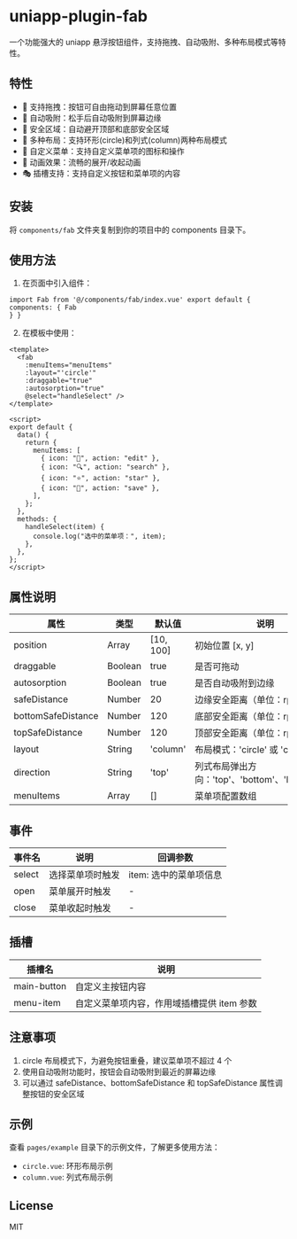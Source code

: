 # uniapp-plugin-fab

一个功能强大的 uniapp 悬浮按钮组件，支持拖拽、自动吸附、多种布局模式等特性。

## 特性

- 🚀 支持拖拽：按钮可自由拖动到屏幕任意位置
- 🔄 自动吸附：松手后自动吸附到屏幕边缘
- 📱 安全区域：自动避开顶部和底部安全区域
- 🎨 多种布局：支持环形(circle)和列式(column)两种布局模式
- 🎯 自定义菜单：支持自定义菜单项的图标和操作
- 💫 动画效果：流畅的展开/收起动画
- 🎭 插槽支持：支持自定义按钮和菜单项的内容

## 安装

将 `components/fab` 文件夹复制到你的项目中的 components 目录下。

## 使用方法

1. 在页面中引入组件：

```vue
import Fab from '@/components/fab/index.vue' export default { components: { Fab
} }
```

2. 在模板中使用：

```vue
<template>
  <fab
    :menuItems="menuItems"
    :layout="'circle'"
    :draggable="true"
    :autosorption="true"
    @select="handleSelect" />
</template>

<script>
export default {
  data() {
    return {
      menuItems: [
        { icon: "📝", action: "edit" },
        { icon: "🔍", action: "search" },
        { icon: "⭐", action: "star" },
        { icon: "💾", action: "save" },
      ],
    };
  },
  methods: {
    handleSelect(item) {
      console.log("选中的菜单项：", item);
    },
  },
};
</script>
```

## 属性说明

| 属性               | 类型    | 默认值    | 说明                                               |
| ------------------ | ------- | --------- | -------------------------------------------------- |
| position           | Array   | [10, 100] | 初始位置 [x, y]                                    |
| draggable          | Boolean | true      | 是否可拖动                                         |
| autosorption       | Boolean | true      | 是否自动吸附到边缘                                 |
| safeDistance       | Number  | 20        | 边缘安全距离（单位：rpx）                          |
| bottomSafeDistance | Number  | 120       | 底部安全距离（单位：rpx）                          |
| topSafeDistance    | Number  | 120       | 顶部安全距离（单位：rpx）                          |
| layout             | String  | 'column'  | 布局模式：'circle' 或 'column'                     |
| direction          | String  | 'top'     | 列式布局弹出方向：'top'、'bottom'、'left'、'right' |
| menuItems          | Array   | []        | 菜单项配置数组                                     |

## 事件

| 事件名 | 说明             | 回调参数               |
| ------ | ---------------- | ---------------------- |
| select | 选择菜单项时触发 | item: 选中的菜单项信息 |
| open   | 菜单展开时触发   | -                      |
| close  | 菜单收起时触发   | -                      |

## 插槽

| 插槽名      | 说明                                       |
| ----------- | ------------------------------------------ |
| main-button | 自定义主按钮内容                           |
| menu-item   | 自定义菜单项内容，作用域插槽提供 item 参数 |

## 注意事项

1. circle 布局模式下，为避免按钮重叠，建议菜单项不超过 4 个
2. 使用自动吸附功能时，按钮会自动吸附到最近的屏幕边缘
3. 可以通过 safeDistance、bottomSafeDistance 和 topSafeDistance 属性调整按钮的安全区域

## 示例

查看 `pages/example` 目录下的示例文件，了解更多使用方法：

- `circle.vue`: 环形布局示例
- `column.vue`: 列式布局示例

## License

MIT
